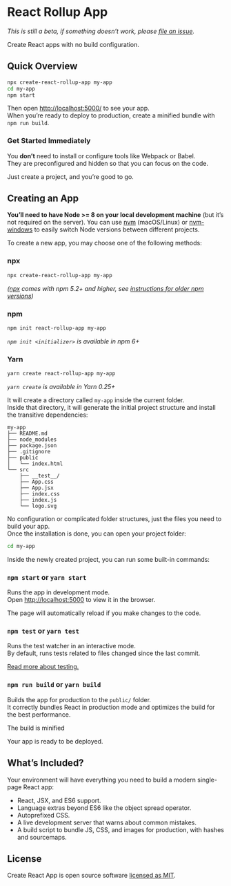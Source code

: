 # React Rollup App

_This is still a beta, if something doesn’t work, please [file an issue](https://github.com/facebook/create-react-app/issues/new)._

Create React apps with no build configuration.

## Quick Overview

```sh
npx create-react-rollup-app my-app
cd my-app
npm start
```

Then open [http://localhost:5000/](http://localhost:5000/) to see your app.<br>
When you’re ready to deploy to production, create a minified bundle with `npm run build`.

### Get Started Immediately

You **don’t** need to install or configure tools like Webpack or Babel.<br>
They are preconfigured and hidden so that you can focus on the code.

Just create a project, and you’re good to go.

## Creating an App

**You’ll need to have Node >= 8 on your local development machine** (but it’s not required on the server). You can use [nvm](https://github.com/creationix/nvm#installation) (macOS/Linux) or [nvm-windows](https://github.com/coreybutler/nvm-windows#node-version-manager-nvm-for-windows) to easily switch Node versions between different projects.

To create a new app, you may choose one of the following methods:

### npx

```sh
npx create-react-rollup-app my-app
```

_([npx](https://medium.com/@maybekatz/introducing-npx-an-npm-package-runner-55f7d4bd282b) comes with npm 5.2+ and higher, see [instructions for older npm versions](https://gist.github.com/gaearon/4064d3c23a77c74a3614c498a8bb1c5f))_

### npm

```sh
npm init react-rollup-app my-app
```

_`npm init <initializer>` is available in npm 6+_

### Yarn

```sh
yarn create react-rollup-app my-app
```

_`yarn create` is available in Yarn 0.25+_

It will create a directory called `my-app` inside the current folder.<br>
Inside that directory, it will generate the initial project structure and install the transitive dependencies:

```
my-app
├── README.md
├── node_modules
├── package.json
├── .gitignore
├── public
│   └── index.html
└── src
    ├── __test__/
    ├── App.css
    ├── App.jsx
    ├── index.css
    ├── index.js
    └── logo.svg
```

No configuration or complicated folder structures, just the files you need to build your app.<br>
Once the installation is done, you can open your project folder:

```sh
cd my-app
```

Inside the newly created project, you can run some built-in commands:

### `npm start` or `yarn start`

Runs the app in development mode.<br>
Open [http://localhost:5000](http://localhost:5000) to view it in the browser.

The page will automatically reload if you make changes to the code.<br>

### `npm test` or `yarn test`

Runs the test watcher in an interactive mode.<br>
By default, runs tests related to files changed since the last commit.

[Read more about testing.](https://jestjs.io/docs/en/getting-started)

### `npm run build` or `yarn build`

Builds the app for production to the `public/` folder.<br>
It correctly bundles React in production mode and optimizes the build for the best performance.

The build is minified<br>

Your app is ready to be deployed.

## What’s Included?

Your environment will have everything you need to build a modern single-page React app:

- React, JSX, and ES6 support.
- Language extras beyond ES6 like the object spread operator.
- Autoprefixed CSS.
- A live development server that warns about common mistakes.
- A build script to bundle JS, CSS, and images for production, with hashes and sourcemaps.

## License

Create React App is open source software [licensed as MIT](https://github.com/almerino/create-react-rollup-app/blob/master/LICENSE).
